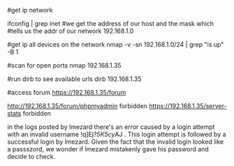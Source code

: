 #get ip network

ifconfig | grep inet #we get the address of our host and the mask which #tells us the addr of our network 192.168.1.0

#get ip all devices on the network
nmap -v -sn 192.168.1.0/24  | grep "is up" -B 1 

#scan for open ports 
nmap 192.168.1.35

#run dirb to see available urls
dirb 192.168.1.35

#access forum 
https://192.168.1.35/forum

http://192.168.1.35/forum/phpmyadmin forbidden
https://192.168.1.35/server-stats forbidden


in the logs posted by lmezard there's an error caused by a login attempt with an invalid username !q\]Ej?*5K5cy*AJ . This login attempt is followed by a successful login by lmezard. Given the fact that the invalid login looked like a passszord, we wonder if lmezard mistakenly gave his password and decide to check.

